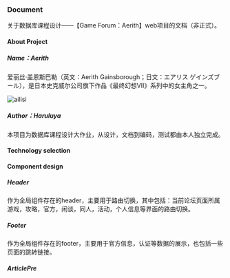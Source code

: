 ### Document

关于数据库课程设计——【Game Forum：Aerith】web项目的文档（非正式）。

#### About Project

##### Name：Aerith

爱丽丝·盖恩斯巴勒（英文：Aerith Gainsborough；日文：エアリス ゲインズブール），是日本史克威尔公司旗下作品《最终幻想Ⅶ》系列中的女主角之一。

![ailisi](C:\Users\24558\Pictures\ailisi.webp)

##### Author：Haruluya

本项目为数据库课程设计大作业，从设计，文档到编码，测试都由本人独立完成。

#### Technology selection

#### Component design

##### Header

作为全局组件存在的header，主要用于路由切换，其中包括：当前论坛页面所属游戏，攻略，官方，闲谈，同人，活动，个人信息等界面的路由切换。

##### Footer

作为全局组件存在的footer，主要用于官方信息，认证等数据的展示，也包括一些页面的跳转链接。

##### ArticlePre



